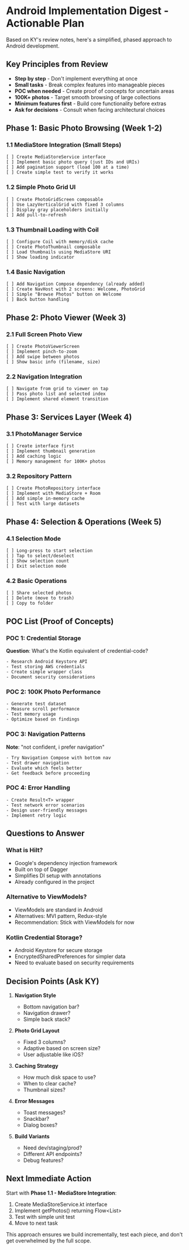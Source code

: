 # Android Implementation Digest - Actionable Plan

Based on KY's review notes, here's a simplified, phased approach to Android development.

## Key Principles from Review
- **Step by step** - Don't implement everything at once
- **Small tasks** - Break complex features into manageable pieces  
- **POC when needed** - Create proof of concepts for uncertain areas
- **100K+ photos** - Target smooth browsing of large collections
- **Minimum features first** - Build core functionality before extras
- **Ask for decisions** - Consult when facing architectural choices

## Phase 1: Basic Photo Browsing (Week 1-2)

### 1.1 MediaStore Integration (Small Steps)
```
[ ] Create MediaStoreService interface
[ ] Implement basic photo query (just IDs and URIs)
[ ] Add pagination support (load 100 at a time)
[ ] Create simple test to verify it works
```

### 1.2 Simple Photo Grid UI
```
[ ] Create PhotoGridScreen composable
[ ] Use LazyVerticalGrid with fixed 3 columns
[ ] Display gray placeholders initially
[ ] Add pull-to-refresh
```

### 1.3 Thumbnail Loading with Coil
```
[ ] Configure Coil with memory/disk cache
[ ] Create PhotoThumbnail composable
[ ] Load thumbnails using MediaStore URI
[ ] Show loading indicator
```

### 1.4 Basic Navigation
```
[ ] Add Navigation Compose dependency (already added)
[ ] Create NavHost with 2 screens: Welcome, PhotoGrid
[ ] Simple "Browse Photos" button on Welcome
[ ] Back button handling
```

## Phase 2: Photo Viewer (Week 3)

### 2.1 Full Screen Photo View
```
[ ] Create PhotoViewerScreen
[ ] Implement pinch-to-zoom
[ ] Add swipe between photos
[ ] Show basic info (filename, size)
```

### 2.2 Navigation Integration
```
[ ] Navigate from grid to viewer on tap
[ ] Pass photo list and selected index
[ ] Implement shared element transition
```

## Phase 3: Services Layer (Week 4)

### 3.1 PhotoManager Service
```
[ ] Create interface first
[ ] Implement thumbnail generation
[ ] Add caching logic
[ ] Memory management for 100K+ photos
```

### 3.2 Repository Pattern
```
[ ] Create PhotoRepository interface
[ ] Implement with MediaStore + Room
[ ] Add simple in-memory cache
[ ] Test with large datasets
```

## Phase 4: Selection & Operations (Week 5)

### 4.1 Selection Mode
```
[ ] Long-press to start selection
[ ] Tap to select/deselect
[ ] Show selection count
[ ] Exit selection mode
```

### 4.2 Basic Operations
```
[ ] Share selected photos
[ ] Delete (move to trash)
[ ] Copy to folder
```

## POC List (Proof of Concepts)

### POC 1: Credential Storage
**Question**: What's the Kotlin equivalent of credential-code?
```
- Research Android Keystore API
- Test storing AWS credentials
- Create simple wrapper class
- Document security considerations
```

### POC 2: 100K Photo Performance
```
- Generate test dataset
- Measure scroll performance
- Test memory usage
- Optimize based on findings
```

### POC 3: Navigation Patterns
**Note**: "not confident, i prefer navigation"
```
- Try Navigation Compose with bottom nav
- Test drawer navigation
- Evaluate which feels better
- Get feedback before proceeding
```

### POC 4: Error Handling
```
- Create Result<T> wrapper
- Test network error scenarios  
- Design user-friendly messages
- Implement retry logic
```

## Questions to Answer

### What is Hilt?
- Google's dependency injection framework
- Built on top of Dagger
- Simplifies DI setup with annotations
- Already configured in the project

### Alternative to ViewModels?
- ViewModels are standard in Android
- Alternatives: MVI pattern, Redux-style
- Recommendation: Stick with ViewModels for now

### Kotlin Credential Storage?
- Android Keystore for secure storage
- EncryptedSharedPreferences for simpler data
- Need to evaluate based on security requirements

## Decision Points (Ask KY)

1. **Navigation Style**
   - Bottom navigation bar?
   - Navigation drawer?
   - Simple back stack?

2. **Photo Grid Layout**
   - Fixed 3 columns?
   - Adaptive based on screen size?
   - User adjustable like iOS?

3. **Caching Strategy**
   - How much disk space to use?
   - When to clear cache?
   - Thumbnail sizes?

4. **Error Messages**
   - Toast messages?
   - Snackbar?
   - Dialog boxes?

5. **Build Variants**
   - Need dev/staging/prod?
   - Different API endpoints?
   - Debug features?

## Next Immediate Action

Start with **Phase 1.1 - MediaStore Integration**:
1. Create MediaStoreService.kt interface
2. Implement getPhotos() returning Flow<List<PhotoMediaStore>>
3. Test with simple unit test
4. Move to next task

This approach ensures we build incrementally, test each piece, and don't get overwhelmed by the full scope.